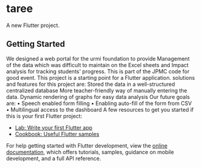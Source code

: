 # taree

A new Flutter project.

## Getting Started
We designed a web portal for the urmi foundation to provide Management of the data which was difficult to maintain on
the Excel sheets and Impact analysis for tracking students' progress. This is part of the JPMC code for good event.
This project is a starting point for a Flutter application.
solutions and features for this project are:
Stored the data in a well-structured centralized database
More teacher-friendly way of manually entering the data.
Dynamic rendering of graphs for easy data analysis
Our future goals are:
• Speech enabled form filling
• Enabling auto-fill of the form from CSV
• Multilingual access to the dashboard
A few resources to get you started if this is your first Flutter project:

- [Lab: Write your first Flutter app](https://docs.flutter.dev/get-started/codelab)
- [Cookbook: Useful Flutter samples](https://docs.flutter.dev/cookbook)

For help getting started with Flutter development, view the
[online documentation](https://docs.flutter.dev/), which offers tutorials,
samples, guidance on mobile development, and a full API reference.

